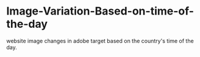# Image-Variation-Based-on-time-of-the-day
website image changes in adobe target based on the country's time of the day.
